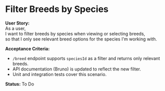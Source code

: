 # Filter Breeds by Species

**User Story:**  
As a user,  
I want to filter breeds by species when viewing or selecting breeds,  
so that I only see relevant breed options for the species I'm working with.

**Acceptance Criteria:**

-   `/breed` endpoint supports `speciesId` as a filter and returns only relevant breeds.
-   API documentation (Bruno) is updated to reflect the new filter.
-   Unit and integration tests cover this scenario.

**Status:** To Do
